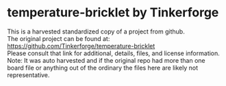 
# temperature-bricklet by Tinkerforge  
This is a harvested standardized copy of a project from github.  
The original project can be found at:  
https://github.com/Tinkerforge/temperature-bricklet  
Please consult that link for additional, details, files, and license information.  
Note: It was auto harvested and if the original repo had more than one board file or anything out of the ordinary the files here are likely not representative.  
    